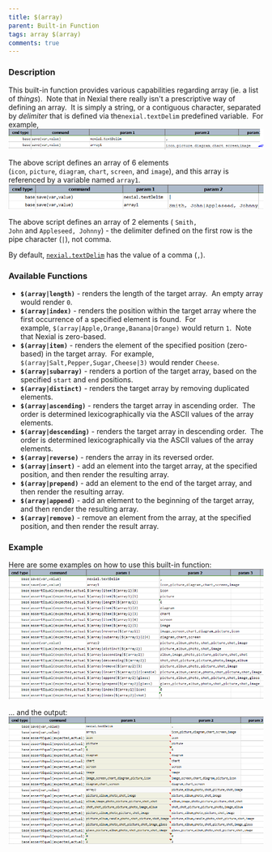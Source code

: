 ```yaml
---
title: $(array)
parent: Built-in Function
tags: array $(array)
comments: true
---
```



### Description
This built-in function provides various capabilities regarding array (ie. a list of _things_).  Note that in Nexial 
there really isn't a prescriptive way of defining an array.  It is simply a string, or a contiguous character, 
separated by _delimiter_ that is defined via the`nexial.textDelim` predefined variable.  For example,<br/>
![](image/$(array)_01.png)

The above script defines an array of 6 elements (`icon`, `picture`, `diagram`, `chart`, `screen`, and `image`), and 
this array is referenced by a variable named `array1`.<br/>
![](image/$(array)_02.png)

The above script defines an array of 2 elements ( `Smith, John` and `Appleseed, Johnny`) \- the delimiter defined on 
the first row is the pipe character (`|`), not comma.

By default, [`nexial.textDelim`](../systemvars/index#nexial.textDelim) has the value of a comma (`,`).


### Available Functions
- **`$(array|length)`** \- renders the length of the target array.  An empty array would render `0`.
- **`$(array|index)`** \- renders the position within the target array where the first occurrence of a specified 
  element is found.  For example, `$(array|Apple,Orange,Banana|Orange)` would return `1`.  Note that Nexial is 
  zero-based.
- **`$(array|item)`** \- renders the element of the specified position (zero-based) in the target array.  For example, 
  `$(array|Salt,Pepper,Sugar,Cheese|3)` would render `Cheese`. 
- **`$(array|subarray)`** \- renders a portion of the target array, based on the specified `start` and `end` positions.
- **`$(array|distinct)`** \- renders the target array by removing duplicated elements.
- **`$(array|ascending)`** \- renders the target array in ascending order.  The order is determined lexicographically 
  via the ASCII values of the array elements.
- **`$(array|descending)`** - renders the target array in descending order.  The order is determined lexicographically 
  via the ASCII values of the array elements.
- **`$(array|reverse)`** \- renders the array in its reversed order.
- **`$(array|insert)`** \- add an element into the target array, at the specified position, and then render the 
  resulting array.
- **`$(array|prepend)`** \- add an element to the end of the target array, and then render the resulting array.
- **`$(array|append)`** - add an element to the beginning of the target array, and then render the resulting array.
- **`$(array|remove)`** \- remove an element from the array, at the specified position, and then render the result 
  array.


### Example
Here are some examples on how to use this built-in function:<br/>
![script](image/$(array)_03.png)

... and the output:<br/>
![output](image/$(array)_04.png)
